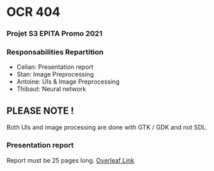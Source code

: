 # OCR 404
### Projet S3 EPITA Promo 2021

### Responsabilities Repartition
* Celian: Presentation report
* Stan: Image Preprocessing
* Antoine: UIs & Image Preprocessing
* Thibaut: Neural network

## PLEASE NOTE !
Both UIs and image processing are done with GTK / GDK and not SDL.

### Presentation report
Report must be 25 pages long.
[Overleaf Link](https://www.overleaf.com/11590034ngnvhzczpsmr)
